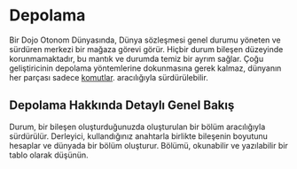 # Depolama

Bir Dojo Otonom Dünyasında, Dünya sözleşmesi genel durumu yöneten ve sürdüren merkezi bir mağaza görevi görür. Hiçbir durum bileşen düzeyinde korunmamaktadır, bu mantık ve durumda temiz bir ayrım sağlar. Çoğu geliştiricinin depolama yöntemlerine dokunmasına gerek kalmaz, dünyanın her parçası sadece [komutlar](./commands.md). aracılığıyla sürdürülebilir.


## Depolama Hakkında Detaylı Genel Bakış

Durum, bir bileşen oluşturduğunuzda oluşturulan bir bölüm aracılığıyla sürdürülür. Derleyici, kullandığınız anahtarla birlikte bileşenin boyutunu hesaplar ve dünyada bir bölüm oluşturur. Bölümü, okunabilir ve yazılabilir bir tablo olarak düşünün.
